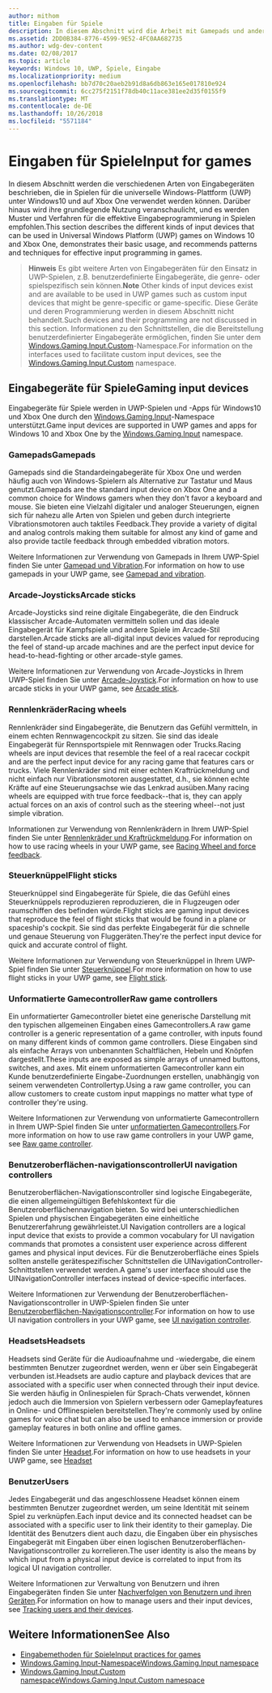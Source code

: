 ```yaml
---
author: mithom
title: Eingaben für Spiele
description: In diesem Abschnitt wird die Arbeit mit Gamepads und anderen Eingabegeräten für Spiele für die Universelle Windows-Plattform (UWP) veranschaulicht.
ms.assetid: 2DD0B384-8776-4599-9E52-4FC0AA682735
ms.author: wdg-dev-content
ms.date: 02/08/2017
ms.topic: article
keywords: Windows 10, UWP, Spiele, Eingabe
ms.localizationpriority: medium
ms.openlocfilehash: bb7d70c20aeb2b91d8a6db863e165e017810e924
ms.sourcegitcommit: 6cc275f2151f78db40c11ace381ee2d35f0155f9
ms.translationtype: MT
ms.contentlocale: de-DE
ms.lasthandoff: 10/26/2018
ms.locfileid: "5571184"
---
```

# <a name="input-for-games"></a><span data-ttu-id="550c9-104">Eingaben für Spiele</span><span class="sxs-lookup"><span data-stu-id="550c9-104">Input for games</span></span>

<span data-ttu-id="550c9-105">In diesem Abschnitt werden die verschiedenen Arten von Eingabegeräten beschrieben, die in Spielen für die universelle Windows-Plattform (UWP) unter Windows10 und auf Xbox One verwendet werden können. Darüber hinaus wird ihre grundlegende Nutzung veranschaulicht, und es werden Muster und Verfahren für die effektive Eingabeprogrammierung in Spielen empfohlen.</span><span class="sxs-lookup"><span data-stu-id="550c9-105">This section describes the different kinds of input devices that can be used in Universal Windows Platform (UWP) games on Windows 10 and Xbox One, demonstrates their basic usage, and recommends patterns and techniques for effective input programming in games.</span></span>

> <span data-ttu-id="550c9-106">**Hinweis**    Es gibt weitere Arten von Eingabegeräten für den Einsatz in UWP-Spielen, z.B. benutzerdefinierte Eingabegeräte, die genre- oder spielspezifisch sein können.</span><span class="sxs-lookup"><span data-stu-id="550c9-106">**Note**    Other kinds of input devices exist and are available to be used in UWP games such as custom input devices that might be genre-specific or game-specific.</span></span> <span data-ttu-id="550c9-107">Diese Geräte und deren Programmierung werden in diesem Abschnitt nicht behandelt.</span><span class="sxs-lookup"><span data-stu-id="550c9-107">Such devices and their programming are not discussed in this section.</span></span> <span data-ttu-id="550c9-108">Informationen zu den Schnittstellen, die die Bereitstellung benutzerdefinierter Eingabegeräte ermöglichen, finden Sie unter dem [Windows.Gaming.Input.Custom](https://docs.microsoft.com/uwp/api/windows.gaming.input.custom)-Namespace.</span><span class="sxs-lookup"><span data-stu-id="550c9-108">For information on the interfaces used to facilitate custom input devices, see the [Windows.Gaming.Input.Custom](https://docs.microsoft.com/uwp/api/windows.gaming.input.custom) namespace.</span></span>

## <a name="gaming-input-devices"></a><span data-ttu-id="550c9-109">Eingabegeräte für Spiele</span><span class="sxs-lookup"><span data-stu-id="550c9-109">Gaming input devices</span></span>

<span data-ttu-id="550c9-110">Eingabegeräte für Spiele werden in UWP-Spielen und -Apps für Windows10 und Xbox One durch den [Windows.Gaming.Input](https://docs.microsoft.com/uwp/api/windows.gaming.input)-Namespace unterstützt.</span><span class="sxs-lookup"><span data-stu-id="550c9-110">Game input devices are supported in UWP games and apps for Windows 10 and Xbox One by the [Windows.Gaming.Input](https://docs.microsoft.com/uwp/api/windows.gaming.input) namespace.</span></span>

### <a name="gamepads"></a><span data-ttu-id="550c9-111">Gamepads</span><span class="sxs-lookup"><span data-stu-id="550c9-111">Gamepads</span></span>

<span data-ttu-id="550c9-112">Gamepads sind die Standardeingabegeräte für Xbox One und werden häufig auch von Windows-Spielern als Alternative zur Tastatur und Maus genutzt.</span><span class="sxs-lookup"><span data-stu-id="550c9-112">Gamepads are the standard input device on Xbox One and a common choice for Windows gamers when they don't favor a keyboard and mouse.</span></span> <span data-ttu-id="550c9-113">Sie bieten eine Vielzahl digitaler und analoger Steuerungen, eignen sich für nahezu alle Arten von Spielen und geben durch integrierte Vibrationsmotoren auch taktiles Feedback.</span><span class="sxs-lookup"><span data-stu-id="550c9-113">They provide a variety of digital and analog controls making them suitable for almost any kind of game and also provide tactile feedback through embedded vibration motors.</span></span>

<span data-ttu-id="550c9-114">Weitere Informationen zur Verwendung von Gamepads in Ihrem UWP-Spiel finden Sie unter [Gamepad und Vibration](gamepad-and-vibration.md).</span><span class="sxs-lookup"><span data-stu-id="550c9-114">For information on how to use gamepads in your UWP game, see [Gamepad and vibration](gamepad-and-vibration.md).</span></span>

### <a name="arcade-sticks"></a><span data-ttu-id="550c9-115">Arcade-Joysticks</span><span class="sxs-lookup"><span data-stu-id="550c9-115">Arcade sticks</span></span>

<span data-ttu-id="550c9-116">Arcade-Joysticks sind reine digitale Eingabegeräte, die den Eindruck klassischer Arcade-Automaten vermitteln sollen und das ideale Eingabegerät für Kampfspiele und andere Spiele im Arcade-Stil darstellen.</span><span class="sxs-lookup"><span data-stu-id="550c9-116">Arcade sticks are all-digital input devices valued for reproducing the feel of stand-up arcade machines and are the perfect input device for head-to-head-fighting or other arcade-style games.</span></span>

<span data-ttu-id="550c9-117">Weitere Informationen zur Verwendung von Arcade-Joysticks in Ihrem UWP-Spiel finden Sie unter [Arcade-Joystick](arcade-stick.md).</span><span class="sxs-lookup"><span data-stu-id="550c9-117">For information on how to use arcade sticks in your UWP game, see [Arcade stick](arcade-stick.md).</span></span>

### <a name="racing-wheels"></a><span data-ttu-id="550c9-118">Rennlenkräder</span><span class="sxs-lookup"><span data-stu-id="550c9-118">Racing wheels</span></span>

<span data-ttu-id="550c9-119">Rennlenkräder sind Eingabegeräte, die Benutzern das Gefühl vermitteln, in einem echten Rennwagencockpit zu sitzen. Sie sind das ideale Eingabegerät für Rennsportspiele mit Rennwagen oder Trucks.</span><span class="sxs-lookup"><span data-stu-id="550c9-119">Racing wheels are input devices that resemble the feel of a real racecar cockpit and are the perfect input device for any racing game that features cars or trucks.</span></span> <span data-ttu-id="550c9-120">Viele Rennlenkräder sind mit einer echten Kraftrückmeldung und nicht einfach nur Vibrationsmotoren ausgestattet, d.h., sie können echte Kräfte auf eine Steuerungsachse wie das Lenkrad ausüben.</span><span class="sxs-lookup"><span data-stu-id="550c9-120">Many racing wheels are equipped with true force feedback--that is, they can apply actual forces on an axis of control such as the steering wheel--not just simple vibration.</span></span>

<span data-ttu-id="550c9-121">Informationen zur Verwendung von Rennlenkrädern in Ihrem UWP-Spiel finden Sie unter [Rennlenkräder und Kraftrückmeldung](racing-wheel-and-force-feedback.md).</span><span class="sxs-lookup"><span data-stu-id="550c9-121">For information on how to use racing wheels in your UWP game, see [Racing Wheel and force feedback](racing-wheel-and-force-feedback.md).</span></span>

### <a name="flight-sticks"></a><span data-ttu-id="550c9-122">Steuerknüppel</span><span class="sxs-lookup"><span data-stu-id="550c9-122">Flight sticks</span></span>

<span data-ttu-id="550c9-123">Steuerknüppel sind Eingabegeräte für Spiele, die das Gefühl eines Steuerknüppels reproduzieren reproduzieren, die in Flugzeugen oder raumschiffen des befinden würde.</span><span class="sxs-lookup"><span data-stu-id="550c9-123">Flight sticks are gaming input devices that reproduce the feel of flight sticks that would be found in a plane or spaceship's cockpit.</span></span> <span data-ttu-id="550c9-124">Sie sind das perfekte Eingabegerät für die schnelle und genaue Steuerung von Fluggeräten.</span><span class="sxs-lookup"><span data-stu-id="550c9-124">They're the perfect input device for quick and accurate control of flight.</span></span>

<span data-ttu-id="550c9-125">Weitere Informationen zur Verwendung von Steuerknüppel in Ihrem UWP-Spiel finden Sie unter [Steuerknüppel](flight-stick.md).</span><span class="sxs-lookup"><span data-stu-id="550c9-125">For more information on how to use flight sticks in your UWP game, see [Flight stick](flight-stick.md).</span></span>

### <a name="raw-game-controllers"></a><span data-ttu-id="550c9-126">Unformatierte Gamecontroller</span><span class="sxs-lookup"><span data-stu-id="550c9-126">Raw game controllers</span></span>

<span data-ttu-id="550c9-127">Ein unformatierter Gamecontroller bietet eine generische Darstellung mit den typischen allgemeinen Eingaben eines Gamecontrollers.</span><span class="sxs-lookup"><span data-stu-id="550c9-127">A raw game controller is a generic representation of a game controller, with inputs found on many different kinds of common game controllers.</span></span> <span data-ttu-id="550c9-128">Diese Eingaben sind als einfache Arrays von unbenannten Schaltflächen, Hebeln und Knöpfen dargestellt.</span><span class="sxs-lookup"><span data-stu-id="550c9-128">These inputs are exposed as simple arrays of unnamed buttons, switches, and axes.</span></span> <span data-ttu-id="550c9-129">Mit einem unformatierten Gamecontroller kann ein Kunde benutzerdefinierte Eingabe-Zuordnungen erstellen, unabhängig von seinem verwendeten Controllertyp.</span><span class="sxs-lookup"><span data-stu-id="550c9-129">Using a raw game controller, you can allow customers to create custom input mappings no matter what type of controller they're using.</span></span>

<span data-ttu-id="550c9-130">Weitere Informationen zur Verwendung von unformatierte Gamecontrollern in Ihrem UWP-Spiel finden Sie unter [unformatierten Gamecontrollers](raw-game-controller.md).</span><span class="sxs-lookup"><span data-stu-id="550c9-130">For more information on how to use raw game controllers in your UWP game, see [Raw game controller](raw-game-controller.md).</span></span>

### <a name="ui-navigation-controllers"></a><span data-ttu-id="550c9-131">Benutzeroberflächen-navigationscontroller</span><span class="sxs-lookup"><span data-stu-id="550c9-131">UI navigation controllers</span></span>

<span data-ttu-id="550c9-132">Benutzeroberflächen-Navigationscontroller sind logische Eingabegeräte, die einen allgemeingültigen Befehlskontext für die Benutzeroberflächennavigation bieten. So wird bei unterschiedlichen Spielen und physischen Eingabegeräten eine einheitliche Benutzererfahrung gewährleistet.</span><span class="sxs-lookup"><span data-stu-id="550c9-132">UI Navigation controllers are a logical input device that exists to provide a common vocabulary for UI navigation commands that promotes a consistent user experience across different games and physical input devices.</span></span> <span data-ttu-id="550c9-133">Für die Benutzeroberfläche eines Spiels sollten anstelle gerätespezifischer Schnittstellen die UINavigationController-Schnittstellen verwendet werden.</span><span class="sxs-lookup"><span data-stu-id="550c9-133">A game's user interface should use the UINavigationController interfaces instead of device-specific interfaces.</span></span>

<span data-ttu-id="550c9-134">Weitere Informationen zur Verwendung der Benutzeroberflächen-Navigationscontroller in UWP-Spielen finden Sie unter [Benutzeroberflächen-Navigationscontroller](ui-navigation-controller.md).</span><span class="sxs-lookup"><span data-stu-id="550c9-134">For information on how to use UI navigation controllers in your UWP game, see [UI navigation controller](ui-navigation-controller.md).</span></span>

### <a name="headsets"></a><span data-ttu-id="550c9-135">Headsets</span><span class="sxs-lookup"><span data-stu-id="550c9-135">Headsets</span></span>

<span data-ttu-id="550c9-136">Headsets sind Geräte für die Audioaufnahme und -wiedergabe, die einem bestimmten Benutzer zugeordnet werden, wenn er über sein Eingabegerät verbunden ist.</span><span class="sxs-lookup"><span data-stu-id="550c9-136">Headsets are audio capture and playback devices that are associated with a specific user when connected through their input device.</span></span> <span data-ttu-id="550c9-137">Sie werden häufig in Onlinespielen für Sprach-Chats verwendet, können jedoch auch die Immersion von Spielern verbessern oder Gameplayfeatures in Online- und Offlinespielen bereitstellen.</span><span class="sxs-lookup"><span data-stu-id="550c9-137">They're commonly used by online games for voice chat but can also be used to enhance immersion or provide gameplay features in both online and offline games.</span></span>

<span data-ttu-id="550c9-138">Weitere Informationen zur Verwendung von Headsets in UWP-Spielen finden Sie unter [Headset](headset.md).</span><span class="sxs-lookup"><span data-stu-id="550c9-138">For information on how to use headsets in your UWP game, see [Headset](headset.md)</span></span>

### <a name="users"></a><span data-ttu-id="550c9-139">Benutzer</span><span class="sxs-lookup"><span data-stu-id="550c9-139">Users</span></span>

<span data-ttu-id="550c9-140">Jedes Eingabegerät und das angeschlossene Headset können einem bestimmten Benutzer zugeordnet werden, um seine Identität mit seinem Spiel zu verknüpfen.</span><span class="sxs-lookup"><span data-stu-id="550c9-140">Each input device and its connected headset can be associated with a specific user to link their identity to their gameplay.</span></span> <span data-ttu-id="550c9-141">Die Identität des Benutzers dient auch dazu, die Eingaben über ein physisches Eingabegerät mit Eingaben über einen logischen Benutzeroberflächen-Navigationscontroller zu korrelieren.</span><span class="sxs-lookup"><span data-stu-id="550c9-141">The user identity is also the means by which input from a physical input device is correlated to input from its logical UI navigation controller.</span></span>

<span data-ttu-id="550c9-142">Weitere Informationen zur Verwaltung von Benutzern und ihren Eingabegeräten finden Sie unter [Nachverfolgen von Benutzern und ihren Geräten](input-practices-for-games.md#tracking-users-and-their-devices).</span><span class="sxs-lookup"><span data-stu-id="550c9-142">For information on how to manage users and their input devices, see [Tracking users and their devices](input-practices-for-games.md#tracking-users-and-their-devices).</span></span>

## <a name="see-also"></a><span data-ttu-id="550c9-143">Weitere Informationen</span><span class="sxs-lookup"><span data-stu-id="550c9-143">See Also</span></span>

* [<span data-ttu-id="550c9-144">Eingabemethoden für Spiele</span><span class="sxs-lookup"><span data-stu-id="550c9-144">Input practices for games</span></span>](input-practices-for-games.md)
* [<span data-ttu-id="550c9-145">Windows.Gaming.Input-Namespace</span><span class="sxs-lookup"><span data-stu-id="550c9-145">Windows.Gaming.Input namespace</span></span>](https://docs.microsoft.com/uwp/api/windows.gaming.input)
* [<span data-ttu-id="550c9-146">Windows.Gaming.Input.Custom namespace</span><span class="sxs-lookup"><span data-stu-id="550c9-146">Windows.Gaming.Input.Custom namespace</span></span>](https://docs.microsoft.com/uwp/api/windows.gaming.input.custom)